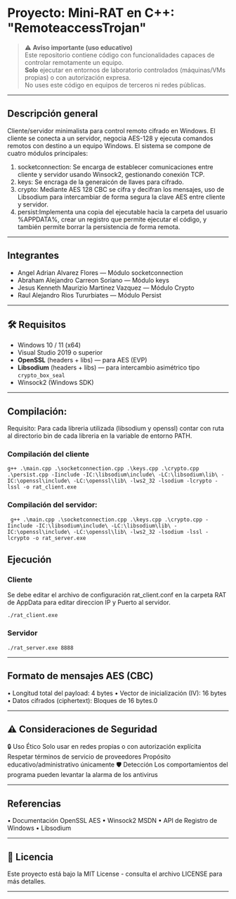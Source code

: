 # Proyecto: Mini‑RAT en C++: "RemoteaccessTrojan"

> ⚠️ **Aviso importante (uso educativo)**  
> Este repositorio contiene código con funcionalidades capaces de controlar remotamente un equipo.  
> **Solo** ejecutar en entornos de laboratorio controlados (máquinas/VMs propias) o con autorización expresa.  
> No uses este código en equipos de terceros ni redes públicas.

---

## Descripción general
Cliente/servidor minimalista para control remoto cifrado en Windows. El cliente se conecta a un servidor, negocia AES-128 y ejecuta comandos remotos con destino a un equipo Windows.
El sistema se compone de cuatro módulos principales: 
1) socketconnection: Se encarga de establecer comunicaciones entre cliente y servidor usando Winsock2, gestionando conexión TCP.
2) keys: Se encraga de la generaicón de llaves para cifrado.
3) crypto: Mediante AES 128 CBC se cifra y decifran los mensajes, uso de Libsodium para intercambiar de forma segura la clave AES entre cliente y servidor.
4) persist:Implementa una copia del ejecutable hacia la carpeta del usuario %APPDATA%, crear un registro que permite ejecutar el código, y también permite borrar la persistencia de forma remota.

---
## Integrantes
- Angel Adrian Alvarez Flores — Módulo socketconnection
- Abraham Alejandro Carreon Soriano — Módulo keys
- Jesus Kenneth Maurizio Martinez Vazquez  — Módulo Crypto
- Raul Alejandro Rios Tururbiates — Módulo Persist
---
## 🛠 Requisitos
- Windows 10 / 11 (x64)  
- Visual Studio 2019 o superior  
- **OpenSSL** (headers + libs) — para AES (EVP)  
- **Libsodium** (headers + libs) — para intercambio asimétrico tipo `crypto_box_seal`  
- Winsock2 (Windows SDK)

---
## Compilación:
Requisito: Para cada libreria utilizada (libsodium y openssl) contar con ruta al directorio bin de cada libreria en la variable de entorno PATH.
### Compilación del cliente
```
g++ .\main.cpp .\socketconnection.cpp .\keys.cpp .\crypto.cpp .\persist.cpp -Iinclude -IC:\libsodium\include\ -LC:\libsodium\lib\ -IC:\openssl\include\ -LC:\openssl\lib\ -lws2_32 -lsodium -lcrypto -lssl -o rat_client.exe
```


### Compilación del servidor:
```
 g++ .\main.cpp .\socketconnection.cpp .\keys.cpp .\crypto.cpp -Iinclude -IC:\libsodium\include\ -LC:\libsodium\lib\ -IC:\openssl\include\ -LC:\openssl\lib\ -lws2_32 -lsodium -lssl -lcrypto -o rat_server.exe
```


## Ejecución
### Cliente
Se debe editar el archivo de configuración rat_client.conf en la carpeta RAT de AppData para editar direccion IP y Puerto al servidor.
```
./rat_client.exe
```


### Servidor
```
./rat_server.exe 8888
```


---
## Formato de mensajes AES (CBC) 
• Longitud total del payload: 4 bytes
• Vector de inicialización (IV): 16 bytes
• Datos cifrados (ciphertext): Bloques de 16 bytes.0

---

## ⚠️ Consideraciones de Seguridad
🔒 Uso Ético
Solo usar en redes propias o con autorización explícita
Respetar términos de servicio de proveedores
Propósito educativo/administrativo únicamente
🛡️ Detección
Los comportamientos del programa pueden levantar la alarma de los antivirus

---

## Referencias
• Documentación OpenSSL AES
• Winsock2 MSDN
• API de Registro de Windows
• Libsodium 

---

## 📄 Licencia
Este proyecto está bajo la MIT License - consulta el archivo LICENSE para más detalles.

---

